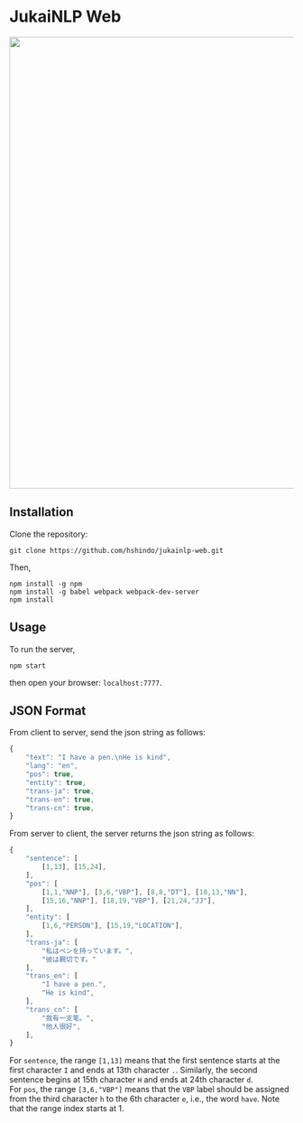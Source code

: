 # JukaiNLP Web
<p align="center"><img src="https://github.com/hshindo/jukainlp-web/blob/master/jukainlp-web.png" width="800"></p>

## Installation
Clone the repository:
```
git clone https://github.com/hshindo/jukainlp-web.git
```

Then,
```
npm install -g npm
npm install -g babel webpack webpack-dev-server
npm install
```

## Usage
To run the server,
```
npm start
```
then open your browser: `localhost:7777`.

## JSON Format
From client to server, send the json string as follows:
```javascript
{
    "text": "I have a pen.\nHe is kind",
    "lang": "en",
    "pos": true,
    "entity": true,
    "trans-ja": true,
    "trans-en": true,
    "trans-cn": true,
}
```

From server to client, the server returns the json string as follows:
```javascript
{
    "sentence": [
        [1,13], [15,24],
    ],
    "pos": [
        [1,1,"NNP"], [3,6,"VBP"], [8,8,"DT"], [10,13,"NN"],
        [15,16,"NNP"], [18,19,"VBP"], [21,24,"JJ"],
    ],
    "entity": [
        [1,6,"PERSON"], [15,19,"LOCATION"],
    ],
    "trans-ja": [
        "私はペンを持っています。",
        "彼は親切です。"
    ],
    "trans_en": [
        "I have a pen.",
        "He is kind",
    ],
    "trans_cn": [
        "我有一支笔。",
        "他人很好",
    ],
}
```
For `sentence`, the range `[1,13]` means that the first sentence starts at the first character `I` and ends at 13th character `.`.
Similarly, the second sentence begins at 15th character `H` and ends at 24th character `d`.  
For `pos`, the range `[3,6,"VBP"]` means that the `VBP` label should be assigned from the third character `h` to the 6th character `e`, i.e., the word `have`.
Note that the range index starts at 1.
